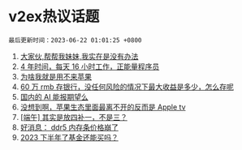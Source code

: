 # v2ex热议话题

`最后更新时间：2023-06-22 01:01:25 +0800`

1. [大家伙,帮帮我妹妹,我实在是没有办法](https://www.v2ex.com/t/950534)
1. [4 年时间，每天 16 小时工作，正能量程序员](https://www.v2ex.com/t/950500)
1. [为啥我就是用不来苹果](https://www.v2ex.com/t/950641)
1. [60 万 rmb 存银行，没任何风险的情况下最大收益是多少，怎么存呢](https://www.v2ex.com/t/950544)
1. [国内的 AI 能报期望么](https://www.v2ex.com/t/950515)
1. [没想到啊，苹果生态里面最离不开的反而是 Apple tv](https://www.v2ex.com/t/950527)
1. [[端午] 其实是放四补一，不是三？](https://www.v2ex.com/t/950535)
1. [好消息： ddr5 内存条价格崩了](https://www.v2ex.com/t/950540)
1. [2023 下半年了基金还能买吗？](https://www.v2ex.com/t/950509)

